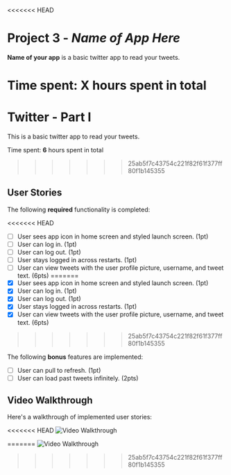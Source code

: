 <<<<<<< HEAD
# Project 3 - *Name of App Here*

**Name of your app** is a basic twitter app to read your tweets.

Time spent: **X** hours spent in total
=======
# Twitter - Part I

This is a basic twitter app to read your tweets.

Time spent: **6** hours spent in total
>>>>>>> 25ab5f7c43754c221f82f61f377ff80f1b145355

## User Stories

The following **required** functionality is completed:

<<<<<<< HEAD
- [ ] User sees app icon in home screen and styled launch screen. (1pt)
- [ ] User can log in. (1pt)
- [ ] User can log out. (1pt)
- [ ] User stays logged in across restarts. (1pt)
- [ ] User can view tweets with the user profile picture, username, and tweet text. (6pts)
=======
- [x] User sees app icon in home screen and styled launch screen. (1pt)
- [x] User can log in. (1pt)
- [x] User can log out. (1pt)
- [x] User stays logged in across restarts. (1pt)
- [x] User can view tweets with the user profile picture, username, and tweet text. (6pts)
>>>>>>> 25ab5f7c43754c221f82f61f377ff80f1b145355

The following **bonus** features are implemented:

- [ ] User can pull to refresh. (1pt)
- [ ] User can load past tweets infinitely. (2pts)

## Video Walkthrough

Here's a walkthrough of implemented user stories:

<<<<<<< HEAD
<img src='http://i.imgur.com/link/to/your/gif/file.gif' title='Video Walkthrough' width='' alt='Video Walkthrough' />

=======
<img src='http://g.recordit.co/3vTxkMRKsY.gif' title='Video Walkthrough' width='' alt='Video Walkthrough' />
>>>>>>> 25ab5f7c43754c221f82f61f377ff80f1b145355
